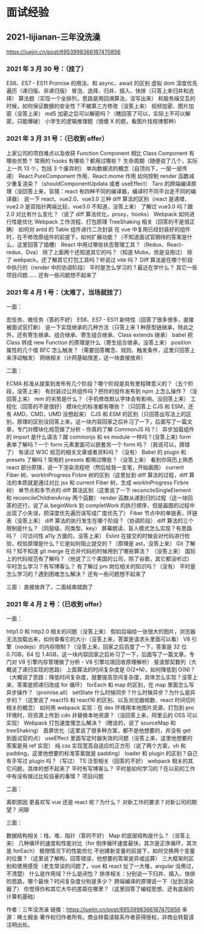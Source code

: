 # 面试经验

## 2021-lijianan-三年没洗澡

https://juejin.cn/post/6953998366187470856

### 2021 年 3 月 30 号：（挂了）

ES6、ES7 - ES11
Promise 的用法、和 async、await 的区别
虚拟 dom
深度优先遍历（递归版、非递归版）
冒泡、选择、归并、插入、快排（只答上来归并和选择）
算法题（实现一个全排列，思路是用回溯算法，没写出来）
和服务端交互的时候，如何保证数据的安全性？不被第三方修改（没答上来）
视频加密、图片加密（没答上来）
md5 加密之后可以解密吗？（瞎回答了可以，实际上不可以解密，只能爆破）
小学生的逻辑推理题（很傻 X 的题，看图片找规律那种）

### 2021 年 3 月 31 号：（已收到 offer）

上家公司的项目难点以及收获
Function Component 相比 Class Component 有哪些优势？
常用的 hooks 有哪些？都用过哪些？
生命周期（随便说了几个，实际上一共 13 个，包括 3 个废弃的）
单向数据流的概念（自顶向下，一层一层传递）
React.PureComponent 作用、React.mome 作用
如何控制 render 函数减少重复渲染？（shouldComponentUpdata 或者 useEffect）
Taro 的跨端编译原理（没回答上来，盲猜：react 有四种不同的编译器，编译时不同平台走不同的编译器）
说一下 react、vue2.0、vue3.0 三种 diff 算法的区别（react 是递增、vue2.0 是双指针两端比较，vue3.0 不知道，没答上来）
了解过 vue3.0 吗？跟 2.0 对比有什么变化？（说了 diff 算法优化，proxy，hooks）
Webpack 如何进行性能优化
Webpack 工作流程、打包原理
TreeShaking 相关（回答的不是很正确）
如何对 antd 的 Table 组件进行二次封装
在 vue 中复用已经封装好的组件时，在不修改原组件的前提下，如何扩展功能？（不知道面试官期待的答案是什么，这里回答了插槽）
React 中用过哪些状态管理工具？（Redux、React-redux、Dva）
除了上面两个还知道其它的吗？（知道 Mobx，但是没用过）
除了 webpack，还了解其它打包工具吗？听说过 vite 吗？
Diff 算法是在哪个阶段中执行的（render 中的协调阶段）
平时是怎么学习的？最近在学什么？
其它一些项目问题……
还有一些问题想不起来了

### 2021 年 4 月 1 号：（太难了，当场就挂了）
一面：

宏任务、微任务（答的不好）
ES6、ES7 - ES11 新特性（回答了很多很多，直接被面试官打断）
说一下实现继承的几种方法（只答上来 1 种原型链继承，除此之外，还有寄生继承、组合继承、寄生组合继承、Class extends 继承）
babel 把 Class 转成 new Function 的原理是什么（寄生组合继承，没答上来）
position 属性的几个值
BFC 怎么触发？（需要回答概念、规则、触发条件，这里只回答上来浮动触发）
网络相关（计网基础很差，这一块直接放弃）

二面：

ECMA 标准从提案到发布有几个阶段？哪个阶段是具有里程碑意义的？（五个阶段，没答上来）
有封装过公共组件吗？把你的组件发布到 npm 上怎么操作？（没回答上来）
rem 的劣势是什么？（手机修改默认字体会有影响，没回答上来）
工程化（回答的不是很好）
模块化的标准都有哪些？（只回答上 CJS 和 ESM，还有 AMD，CMD，UMD 没想起来）
CJS 和 ESM 的区别（只回答出写法上的区别，原理的区别没回答上来，这一块内容回家之后补习了一下，后面写了一篇文章，专门对模块化规范做了分析 - 你真的了解 CommonJS 吗？）
异步加载组件的 import 是什么语法？跟 commonjs 和 es module 一样吗？(没答上来)
form 表单了解吗？一个 form 元素里面可以嵌套另一个 form 吗？（我说可以，猜错了）
有读过 W3C 规范的相关文章或者资料吗？（没有）
Babel 的 plugin 和 presets 了解吗？常用的 presets 都用过哪些？（没答上来）
看到你简历上熟悉 react 部分原理，说一下渲染流程吧（然后给我一支笔，开始画图）
current Fiber 树、workInProgress Firbre 树的区别（这里扯到 diff 算法的过程，diff 算法的本质就是通过对比 jsx 和 current Fiber 树，生成 workInProgress Firbre 树）
单节点和多节点的 diff 算法区别（这里说了一下 reconcileSingleElement 和 reconcileChildrenArray 两个函数）
render 函数从递到归的过程（这一块回答的还行，说了从 beginWork 到 completWork 的执行顺序，但是画图的过程中出现了小失误，把深度优先遍历误写成广度优先了）
Fiber 节点中的单链表，环链表（没答上来）
diff 算法的执行发生在哪个阶段？（协调阶段）
diff 算法的三个限制是什么？（同层级、同类型、key）
屏幕朗读、盲人模式怎么实现？有思路吗？（可访问性 a11y 方面的，没答上来）
Eslint 在提交的时候会对代码进行检验，校验原理是什么？它是如何阻止提交的？（原理是 ast，没答上来）
Git 了解吗？知不知道 git merge 在合并代码的时候用到了哪些算法？ （没答上来）
国际上的代码规范有了解吗？（他说了三个美国的公司，除了谷歌，其它都没听过）
平时怎么学习？有写博客么？
有了解过 pm 岗位相关的知识吗？（没有）
平时是怎么学习的？遇到困难怎么解决？
还有一些问题想不起来了

三面：
直接放弃了，二面结束就跑了

### 2021 年 4 月 2 号：（已收到 offer）
一面：

http1.0 和 http2.0 相关的问题（没答上来）
假如后端给一张很大的图片，浏览器无法加载出来，如何查看它的大小（没答上来，答案是请求头里面可以看）
V8 引擎（nodejs）的内存限制？（没答上来，回家之后百度了一下，答案是 32 位 0.7GB，64 位 1.4GB，这一块内容回家之后补习了一下，后面写了一篇文章，专门对 V8 引擎内存管理做了分析 - V8 引擎垃圾回收原理解析）
斐波那契数列（大概说了递归实现的思路）
上面算法的时间复杂度是 O(2*N)，如何降低到 O(N)？（大概说了思路：降低时间复杂度，就要提高空间复杂度，具体怎么实现？没答上来，答案是把递归改成 for 循环）
forEach 和 map 的区别，在 map 里面怎么写异步操作？（promise.all）
setState 什么时候同步？什么时候异步？为什么是异步的？（这里说了 react15 和 react16 的区别、以及浏览器帧数、react 时间切片相关的概念）
如何用 webpack 实现：在 dev 环境用本地图片资源，打包到 pro 环境时，将资源上传到 cdn 并替换本地资源？（没回答上来，阿里云的 OSS 可以实现）
Webpack 打包速度慢怎么解决？（瞎说的，说了 sourceMap 和 treeShaking）
首屏优化（这里说了很多种方案，都不是他想要的，并没有 get 到面试官的点）
useEffect 里面写定时器失效的问题（没答上来，这里他想要的答案是用 ref 实现）
纯 css 实现宽高自适应的正方形（说了两个方案，vh 和 padding，这里他想要的标准答案就是 padding）
loader 和 plugin 的区别？自己有手写过 plugin 吗？（写过）
TS 泛型相关（回答的不好）
webpack 相关的其它问题，具体的想不起来了
平时有写博客么？
平时是如何学习的？在以前的工作中有没有做过比较自豪的事情？
项目问题

二面：

离职原因
更喜欢写 vue 还是 react 呢？为什么？
对新工作的要求？对新公司的期望？
闲聊

三面：

数据结构相关：栈、堆、指针（答的不好）
Map 的底层结构是什么？（没答上来）
几种循环的速度和性能对比（for 倒序循环速度最快，其次是正序循环，其次是 forEach）
极限情况下的性能优化
不创建新变量的前提下，如何交换两个变量的位置？（这里说了解构，回答错误，他想要的答案是异或运算）
三大框架的区别和使用感受（老生常谈的问题了，vue 和 react 扯了一大堆，angular 没用过，不清楚）
什么是作用域？什么是闭包？
排序相关：分别说一下归并、插入、快排的思路，哪个最快？时间复杂度分别是多少？
跨端编译的原理说一下（扯到渲染器了）
你觉得你和其它大牛的差距在哪里？（这里回答了编程思想、还有底层的计算机基础）

作者：三年没洗澡
链接：https://juejin.cn/post/6953998366187470856
来源：稀土掘金
著作权归作者所有。商业转载请联系作者获得授权，非商业转载请注明出处。